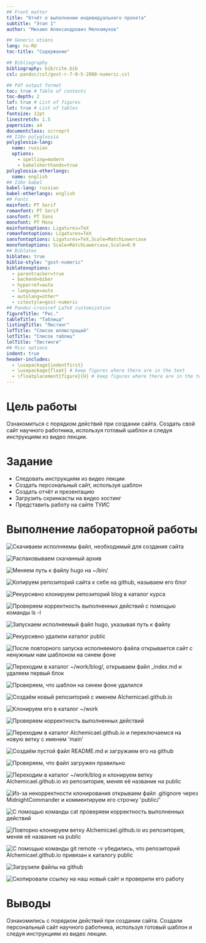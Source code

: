 ```yaml
---
## Front matter
title: "Отчёт о выполнении индивидуального прокета"
subtitle: "Этап 1"
author: "Михаил Александрович Мелкомуков"

## Generic otions
lang: ru-RU
toc-title: "Содержание"

## Bibliography
bibliography: bib/cite.bib
csl: pandoc/csl/gost-r-7-0-5-2008-numeric.csl

## Pdf output format
toc: true # Table of contents
toc-depth: 2
lof: true # List of figures
lot: true # List of tables
fontsize: 12pt
linestretch: 1.5
papersize: a4
documentclass: scrreprt
## I18n polyglossia
polyglossia-lang:
  name: russian
  options:
	- spelling=modern
	- babelshorthands=true
polyglossia-otherlangs:
  name: english
## I18n babel
babel-lang: russian
babel-otherlangs: english
## Fonts
mainfont: PT Serif
romanfont: PT Serif
sansfont: PT Sans
monofont: PT Mono
mainfontoptions: Ligatures=TeX
romanfontoptions: Ligatures=TeX
sansfontoptions: Ligatures=TeX,Scale=MatchLowercase
monofontoptions: Scale=MatchLowercase,Scale=0.9
## Biblatex
biblatex: true
biblio-style: "gost-numeric"
biblatexoptions:
  - parentracker=true
  - backend=biber
  - hyperref=auto
  - language=auto
  - autolang=other*
  - citestyle=gost-numeric
## Pandoc-crossref LaTeX customization
figureTitle: "Рис."
tableTitle: "Таблица"
listingTitle: "Листинг"
lofTitle: "Список иллюстраций"
lotTitle: "Список таблиц"
lolTitle: "Листинги"
## Misc options
indent: true
header-includes:
  - \usepackage{indentfirst}
  - \usepackage{float} # keep figures where there are in the text
  - \floatplacement{figure}{H} # keep figures where there are in the text
---
```


# Цель работы

Ознакомиться с порядком действий при создании сайта. Создать свой сайт научного работника, используя готовый шаблон и следуя инструкциям из видео лекции.

# Задание

- Следовать инструкциям из видео лекции
- Создать персональный сайт, используя шаблон
- Создать отчёт и презентацию
- Загрузить скринкасты на видео хостинг
- Представить работу на сайте ТУИС

# Выполнение лабораторной работы

![Скачиваем исполняемы файл, необходимый для создания сайта](image/1.png)

![Распаковываем скачанный архив](image/2.png)

![Меняем путь к файлу hugo на ~/bin/](image/3.png)

![Копируем репозиторий сайта к себе на github, называем его блог](image/4.png)

![Рекурсивно клонируем репозиторий blog в каталог курса](image/5.png)

![Проверяем корректность выполненных действий с помощью команды ls -l](image/6.png)

![Запускаем исполняемый файл hugo, указывая путь к файлу](image/7.png)

![Рекурсивно удалили каталог public](image/8.png)

![После повторного запуска исполняемого файла открывается сайт с ненужным нам шаблоном на синем фоне](image/9.png)

![Переходим в каталог ~/work/blog/, открываем файл _index.md и удаляем первый блок](image/10.png)

![Проверяем, что шаблон на синем фоне удалился](image/11.png)

![Создаём новый репозиторий с именем Alchemicael.github.io](image/12.png)

![Клонируем его в каталог ~/work](image/13.png)

![Проверяем корректность выполненных действий](image/14.png)

![Переходим в каталог Alchemicael.github.io и переключаемся на новую ветку с именем 'main'](image/15.png)

![Создаём пустой файл README.md и загружаем его на github](image/16.png)

![Проверяем, что файл загружен правильно](image/17.png)

![Переходим в каталог ~/work/blog и клонируем ветку Alchemicael.github.io из репозитория, меняя её название на public](image/18.png)

![Из-за некорректности клонирования открываем файл .gitignore через MidnightCommander и комментируем его строчку 'public/'](image/19.png)

![С помощью команды cat проверяем корректность выполненных действий](image/20.png)

![Повторно клонируем ветку Alchemicael.github.io из репозитория, меняя её название на public](image/21.png)

![С помощью команды git remote -v убедились, что репозиторий Alchemicael.github.io привязан к каталогу public](image/22.png)

![Загрузили файлы на github](image/23.png)

![Скопировали ссылку на наш новый сайт и проверили его работу](image/24.png)

# Выводы

Ознакомились с порядком действий при создании сайта. Создали персональный сайт научного работника, используя готовый шаблон и следуя инструкциям из видео лекции.


